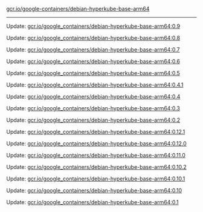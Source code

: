 [gcr.io/google-containers/debian-hyperkube-base-arm64](https://hub.docker.com/r/cruse/debian-hyperkube-base-arm64/tags/) 

----
Update: [gcr.io/google_containers/debian-hyperkube-base-arm64:0.9](https://hub.docker.com/r/cruse/debian-hyperkube-base-arm64/tags/)

Update: [gcr.io/google_containers/debian-hyperkube-base-arm64:0.8](https://hub.docker.com/r/cruse/debian-hyperkube-base-arm64/tags/)

Update: [gcr.io/google_containers/debian-hyperkube-base-arm64:0.7](https://hub.docker.com/r/cruse/debian-hyperkube-base-arm64/tags/)

Update: [gcr.io/google_containers/debian-hyperkube-base-arm64:0.6](https://hub.docker.com/r/cruse/debian-hyperkube-base-arm64/tags/)

Update: [gcr.io/google_containers/debian-hyperkube-base-arm64:0.5](https://hub.docker.com/r/cruse/debian-hyperkube-base-arm64/tags/)

Update: [gcr.io/google_containers/debian-hyperkube-base-arm64:0.4.1](https://hub.docker.com/r/cruse/debian-hyperkube-base-arm64/tags/)

Update: [gcr.io/google_containers/debian-hyperkube-base-arm64:0.4](https://hub.docker.com/r/cruse/debian-hyperkube-base-arm64/tags/)

Update: [gcr.io/google_containers/debian-hyperkube-base-arm64:0.3](https://hub.docker.com/r/cruse/debian-hyperkube-base-arm64/tags/)

Update: [gcr.io/google_containers/debian-hyperkube-base-arm64:0.2](https://hub.docker.com/r/cruse/debian-hyperkube-base-arm64/tags/)

Update: [gcr.io/google_containers/debian-hyperkube-base-arm64:0.12.1](https://hub.docker.com/r/cruse/debian-hyperkube-base-arm64/tags/)

Update: [gcr.io/google_containers/debian-hyperkube-base-arm64:0.12.0](https://hub.docker.com/r/cruse/debian-hyperkube-base-arm64/tags/)

Update: [gcr.io/google_containers/debian-hyperkube-base-arm64:0.11.0](https://hub.docker.com/r/cruse/debian-hyperkube-base-arm64/tags/)

Update: [gcr.io/google_containers/debian-hyperkube-base-arm64:0.10.2](https://hub.docker.com/r/cruse/debian-hyperkube-base-arm64/tags/)

Update: [gcr.io/google_containers/debian-hyperkube-base-arm64:0.10.1](https://hub.docker.com/r/cruse/debian-hyperkube-base-arm64/tags/)

Update: [gcr.io/google_containers/debian-hyperkube-base-arm64:0.10](https://hub.docker.com/r/cruse/debian-hyperkube-base-arm64/tags/)

Update: [gcr.io/google_containers/debian-hyperkube-base-arm64:0.1](https://hub.docker.com/r/cruse/debian-hyperkube-base-arm64/tags/)

